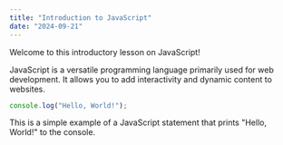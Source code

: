 ```yaml
---
title: "Introduction to JavaScript"
date: "2024-09-21"
---
```


Welcome to this introductory lesson on JavaScript!

JavaScript is a versatile programming language primarily used for web development. It allows you to add interactivity and dynamic content to websites.

```javascript
console.log("Hello, World!");
```

This is a simple example of a JavaScript statement that prints "Hello, World!" to the console.